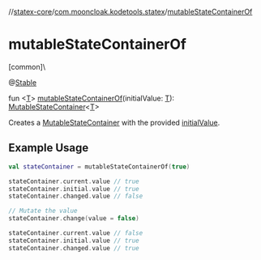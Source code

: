 //[statex-core](../../index.md)/[com.mooncloak.kodetools.statex](index.md)/[mutableStateContainerOf](mutable-state-container-of.md)

# mutableStateContainerOf

[common]\

@[Stable](https://developer.android.com/reference/kotlin/androidx/compose/runtime/Stable.html)

fun &lt;[T](mutable-state-container-of.md)&gt; [mutableStateContainerOf](mutable-state-container-of.md)(initialValue: [T](mutable-state-container-of.md)): [MutableStateContainer](-mutable-state-container/index.md)&lt;[T](mutable-state-container-of.md)&gt;

Creates a [MutableStateContainer](-mutable-state-container/index.md) with the provided [initialValue](mutable-state-container-of.md).

## Example Usage

```kotlin
val stateContainer = mutableStateContainerOf(true)

stateContainer.current.value // true
stateContainer.initial.value // true
stateContainer.changed.value // false

// Mutate the value
stateContainer.change(value = false)

stateContainer.current.value // false
stateContainer.initial.value // true
stateContainer.changed.value // true
```
